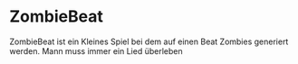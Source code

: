 # ZombieBeat
ZombieBeat ist ein Kleines Spiel bei dem auf einen Beat Zombies generiert werden. Mann muss immer ein Lied überleben
